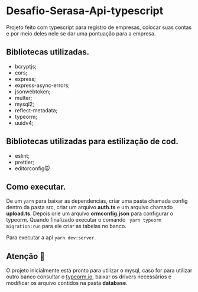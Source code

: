 # Desafio-Serasa-Api-typescript

Projeto feito com typescript para registro de empresas, colocar suas contas e por meio deles nele se dar uma pontuação para a empresa.

## Bibliotecas utilizadas.

- bcryptjs;
- cors;
- express;
- express-async-errors;
- jsonwebtoken;
- multer;
- mysql2;
- reflect-metadata;
- typeorm;
- uuidv4;

## Bibliotecas utilizadas para estilização de cod.

- eslint;
- prettier;
- editorconfig🐭

## Como executar.

De um `yarn` para baixar as dependencias, criar uma pasta chamada config dentro da pasta src, criar um arquivo **auth.ts** e um arquivo chamado **upload.ts**.
Depois crie um arquivo **ormconfig.json** para configurar o typeorm.
Quando finalizado executar o comando ` yarn typeorm migration:run` para ele criar as tabelas no banco.

Para executar a api `yarn dev:server`.

## Atenção 🏮

O projeto inicialmente está pronto para utilizar o mysql, caso for para utilizar outro banco consultar o [typeorm.io](typeorm), baixar os drivers necessários e modificar os arquivo contidos na pasta **database**.
